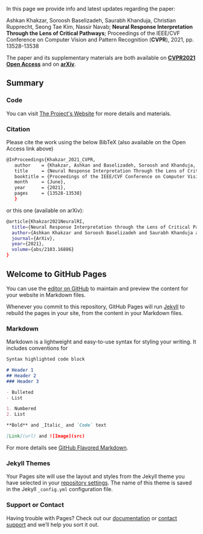 In this page we provide info and latest updates regarding the paper:

Ashkan Khakzar, Soroosh Baselizadeh, Saurabh Khanduja, Christian Rupprecht, Seong Tae Kim, Nassir Navab; **Neural Response Interpretation Through the Lens of Critical Pathways**; Proceedings of the IEEE/CVF Conference on Computer Vision and Pattern Recognition (**CVPR**), 2021, pp. 13528-13538

The paper and its supplementary materials are both available on **[CVPR2021 Open Access](https://openaccess.thecvf.com/content/CVPR2021/html/Khakzar_Neural_Response_Interpretation_Through_the_Lens_of_Critical_Pathways_CVPR_2021_paper.html)** and on **[arXiv](https://arxiv.org/abs/2103.16886)**. 

## Summary

### Code
You can visit [The Project's Website](https://camp-explain-ai.github.io/PathwayGrad/) for more details and materials. 

### Citation
Please cite the work using the below BibTeX (also available on the Open Access link above)
``` bash
@InProceedings{Khakzar_2021_CVPR,
   author    = {Khakzar, Ashkan and Baselizadeh, Soroosh and Khanduja, Saurabh and Rupprecht, Christian and Kim, Seong Tae and Navab, Nassir},
   title     = {Neural Response Interpretation Through the Lens of Critical Pathways},
   booktitle = {Proceedings of the IEEE/CVF Conference on Computer Vision and Pattern Recognition (CVPR)},
   month     = {June},
   year      = {2021},
   pages     = {13528-13538}
   }
``` 

or this one (available on arXiv):
``` bash
@article{Khakzar2021NeuralRI,
  title={Neural Response Interpretation through the Lens of Critical Pathways},
  author={Ashkan Khakzar and Soroosh Baselizadeh and Saurabh Khanduja and C. Rupprecht and Seong Tae Kim and N. Navab},
  journal={ArXiv},
  year={2021},
  volume={abs/2103.16886}
}
```

## Welcome to GitHub Pages

You can use the [editor on GitHub](https://github.com/CAMP-eXplain-AI/PathwayGrad/edit/gh-pages/index.md) to maintain and preview the content for your website in Markdown files.

Whenever you commit to this repository, GitHub Pages will run [Jekyll](https://jekyllrb.com/) to rebuild the pages in your site, from the content in your Markdown files.

### Markdown

Markdown is a lightweight and easy-to-use syntax for styling your writing. It includes conventions for

```markdown
Syntax highlighted code block

# Header 1
## Header 2
### Header 3

- Bulleted
- List

1. Numbered
2. List

**Bold** and _Italic_ and `Code` text

[Link](url) and ![Image](src)
```

For more details see [GitHub Flavored Markdown](https://guides.github.com/features/mastering-markdown/).

### Jekyll Themes

Your Pages site will use the layout and styles from the Jekyll theme you have selected in your [repository settings](https://github.com/CAMP-eXplain-AI/PathwayGrad/settings/pages). The name of this theme is saved in the Jekyll `_config.yml` configuration file.

### Support or Contact

Having trouble with Pages? Check out our [documentation](https://docs.github.com/categories/github-pages-basics/) or [contact support](https://support.github.com/contact) and we’ll help you sort it out.
